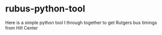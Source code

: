 # rubus-python-tool
Here is a simple python tool I through together to get Rutgers bus timings from Hill Center
